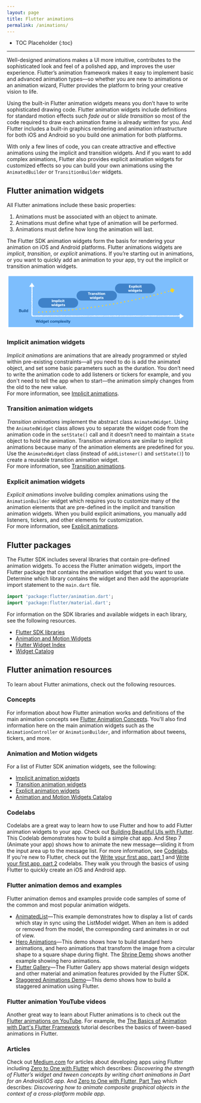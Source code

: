 ```yaml
---
layout: page
title: Flutter animations
permalink: /animations/
---
```


* TOC Placeholder
{:toc}

__________________________________  

Well-designed animations makes a UI more intuitive, contributes to the sophisticated look and feel of a polished app, and improves the user experience. Flutter’s animation framework makes it easy to implement basic and advanced animation types—so whether you are new to animations or an animation wizard, Flutter provides the platform to bring your creative vision to life.

Using the built-in Flutter animation widgets means you don’t have to write sophisticated drawing code. Flutter animation widgets include definitions for standard motion effects such *fade out* or *slide transition* so most of the code required to draw each animation frame is already written for you. And Flutter includes a built-in graphics rendering and animation infrastructure for both iOS and Android so you build one animation for both platforms.

With only a few lines of code, you can create attractive and effective animations using the implicit and transition widgets. And if you want to add complex animations, Flutter also provides  explicit animation widgets for customized effects so you can build your own animations using the `AnimatedBuilder` or `TransitionBuilder` widgets.

## Flutter animation widgets
All Flutter animations include these basic properties:
1. Animations must be associated with an object to animate.
2. Animations must define what type of animation will be performed.
3. Animations must define how long the animation will last.

The Flutter SDK animation widgets form the basis for rendering your animation on iOS and Android platforms. Flutter animations widgets are *implicit*, *transition*, or *explicit* animations. If you’re starting out in animations, or you want to quickly add an animation to your app, try out the implicit or transition animation widgets.

![Flutter animations](images/code_complexity3.png)
<br>
### Implicit animation widgets

 *Implicit animations* are animations that are already programmed or styled within pre-existing constraints—all you need to do is add the animated object, and set some basic parameters such as the duration. You don’t need to write the animation code to add listeners or tickers for example, and you don't need to tell the app when to start—the animation simply changes from the old to the new value.  
 For more information, see [Implicit animations](/animations/implicit_widgets.html).


### Transition animation widgets

*Transition animations* implement the abstract class `AnimatedWidget`. Using the `AnimatedWidget` class allows you to separate the widget code from the animation code in the `setState()` call and it doesn’t need to maintain a `State` object to hold the animation.  Transition animations are similar to implicit animations because many of the animation elements are predefined for you. Use the  `AnimatedWidget` class (instead of `addListener()` and `setState()`) to create a reusable transition animation widget.  
For more information, see [Transition animations](/animations/transitions_widgets.html).  


### Explicit animation widgets

 *Explicit animations* involve building complex animations using the `AnimationBuilder` widget which requires you to customize many of the animation elements that are pre-defined in the implicit and transition animation widgets. When you build explicit animations, you manually add listeners, tickers, and other elements for customization.  
 For more information, see [Explicit animations](/animations/explicit_widgets.html).  


## Flutter packages
The Flutter SDK includes several libraries that contain pre-defined animation widgets. To access the Flutter animation widgets, import the Flutter package that contains the animation widget that you want to use.   Determine which library contains the widget and then add the appropriate import statement to the `main.dart` file.

```Dart
import 'package:flutter/animation.dart';
import 'package:flutter/material.dart';
```
For information on the SDK libraries and available widgets in each library, see the following resources.

* [Flutter SDK libraries](https://docs.flutter.io/index.html)  
* [Animation and Motion Widgets](/widgets/animation/)  
* [Flutter Widget Index](/widgets/widgetindex/)  
* [Widget Catalog](/widgets/)

## Flutter animation resources  
To learn about Flutter animations, check out the following resources.

### Concepts  
For information about how Flutter animation works and definitions of the main animation concepts see [Flutter Animation Concepts](/animations/concepts.html). You'll also find information here on the main  animation widgets such as the `AnimationController` or `AnimationBuilder`, and information about tweens, tickers, and more.  

### Animation and Motion widgets  
For a list of Flutter SDK animation widgets, see the following:
* [Implicit animation widgets](/animations/implicit_widgets.html)  
* [Transition animation widgets](/animations/transitions_widgets.html)  
* [Explicit animation widgets](/animations/explicit_widgets.html)  
* [Animation and Motion Widgets Catalog](/widgets/animation/)  

### Codelabs  
Codelabs are a great way to learn how to use Flutter and how to add Flutter animation widgets to your app. Check out [Building Beautiful UIs with Flutter](/codelabs/). This Codelab demonstrates how to build a simple chat app. And Step 7 (Animate your app) shows how to animate the new message—sliding it from the input area up to the message list. For more information, see [Codelabs](/codelabs/).  
If you're new to Flutter, check out the [Write your first app, part 1](https://codelabs.developers.google.com/codelabs/first-flutter-app-pt1/#0) and [Write your first app, part 2](https://codelabs.developers.google.com/codelabs/first-flutter-app-pt2/#0) codelabs. They walk you through the basics of using Flutter to quickly create an iOS and Android app.  

### Flutter animation demos and examples  
Flutter animation demos and examples provide code samples of some of the common and most popular animation widgets.  
* [AnimatedList](/catalog/samples/animated-list/)—This example demonstrates how to display a list of cards which stay in sync using the  ListModel widget. When an item is added or removed from the model, the corresponding card animates in or out of view.
* [Hero Animations](/animations/hero-animations/)—This demo shows how to build standard hero animations, and hero animations that transform the image from a circular shape to a square shape during flight. The [Shrine Demo](https://github.com/flutter/flutter/blob/master/examples/flutter_gallery/lib/demo/shrine_demo.dart) shows another example showing hero animations.
* [Flutter Gallery](https://github.com/flutter/flutter/tree/master/examples/flutter_gallery)—The Flutter Gallery app shows material design widgets and other material and animation features provided by the Flutter SDK.  
* [Staggered Animations Demo](https://flutter.io/animations/staggered-animations/)—This demo shows how to build a staggered animation using Flutter.

### Flutter animation YouTube videos  
Another great way to learn about Flutter animations is to check out the [Flutter animations on YouTube](https://www.youtube.com/results?search_query=Flutter+animations). For example, the [The Basics of Animation with Dart's Flutter Framework](https://www.youtube.com/watch?v=5urRyqOwTuo) tutorial describes the basics of tween-based animations in Flutter.

### Articles  
Check out [Medium.com](medium.com) for articles about developing apps using Flutter including [Zero to One with Flutter](https://medium.com/flutter-io/zero-to-one-with-flutter-43b13fd7b354) which describes: *Discovering the strength of Flutter’s widget and tween concepts by writing chart animations in Dart for an Android/iOS app*. And [Zero to One with Flutter, Part Two](https://medium.com/flutter-io/zero-to-one-with-flutter-part-two-5aa2f06655cb) which describes: *Discovering how to animate composite graphical objects in the context of a cross-platform mobile app*.
